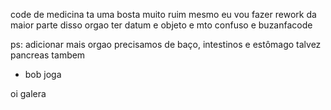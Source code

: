 code de medicina ta uma bosta muito ruim mesmo
eu vou fazer rework da maior parte disso
orgao ter datum e objeto e mto confuso e buzanfacode

ps: adicionar mais orgao
precisamos de baço, intestinos e estômago
talvez pancreas tambem

- bob joga

oi galera